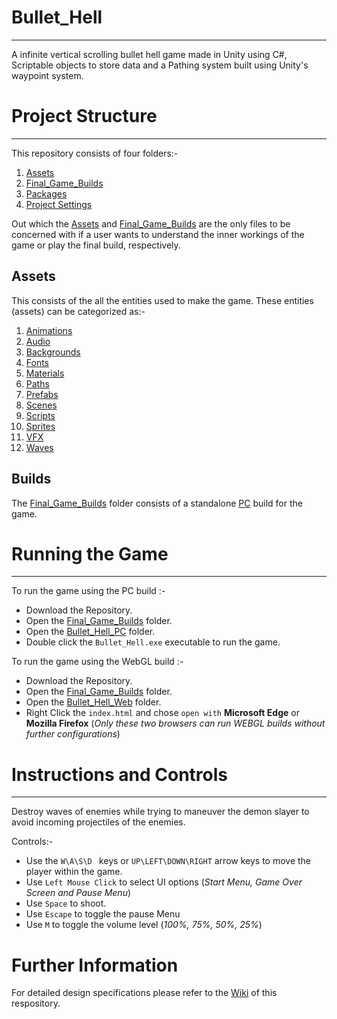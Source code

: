 # Bullet_Hell
***
A infinite vertical scrolling bullet hell game made in Unity using C#, Scriptable objects to store data and a Pathing system built using Unity's waypoint system.

# Project Structure
***
This repository consists of four folders:-

1. [Assets](Assets)
2. [Final_Game_Builds](Final_Game_Builds)
3. [Packages](Packages)
4. [Project Settings](ProjectSettings)

Out which the [Assets](Assets) and [Final_Game_Builds](Final_Game_Builds) are the only files to be concerned with if a user wants to understand the inner workings of the game or play the final build, respectively.

## Assets
This consists of the all the entities used to make the game. These entities (assets) can be categorized as:-
1. [Animations](Assets/Animations)
2. [Audio](Assets/Audio)
3. [Backgrounds](Assets/Backgrounds)
4. [Fonts](Assets/Fonts)
5. [Materials](Assets/Material)
6. [Paths](Assets/Paths)
7. [Prefabs](Assets/Prefabs)
8. [Scenes](Assets/Scenes)
9. [Scripts](Assets/Scripts)
10. [Sprites](Assets/Sprites) 
11. [VFX](Assets/VFX)
12. [Waves](Assets/Waves)

## Builds
The [Final_Game_Builds](Final_Game_Builds) folder consists of a standalone [PC](Final_Game_Builds/Bullet_Hell_PC) build for the game.

# Running the Game
***
To run the game using the PC build :-

- Download the Repository.
- Open the [Final_Game_Builds](Final_Game_Builds) folder.
- Open the [Bullet_Hell_PC](Final_Game_Builds/Bullet_Hell_PC) folder.
- Double click the `Bullet_Hell.exe` executable to run the game.

To run the game using the WebGL build :-

- Download the Repository.
- Open the [Final_Game_Builds](Final_Game_Builds) folder.
- Open the [Bullet_Hell_Web](Final_Game_Builds/Bullet_Hell_Web) folder.
- Right Click the `index.html` and chose `open with` **Microsoft Edge** or **Mozilla Firefox** (*Only these two browsers can run WEBGL builds without further configurations*)

# Instructions and Controls
***
Destroy waves of enemies while trying to maneuver the demon slayer to avoid incoming projectiles of the enemies.

Controls:-
- Use the `W\A\S\D ` keys or `UP\LEFT\DOWN\RIGHT` arrow keys to move the player within the game.
- Use `Left Mouse Click` to select UI options (*Start Menu, Game Over Screen and Pause Menu*)
- Use `Space` to shoot.
- Use `Escape` to toggle the pause Menu
- Use `M` to toggle the volume level (*100%, 75%, 50%, 25%*)

# Further Information
For detailed design specifications please refer to the [Wiki](https://github.com/HishamJaffar98/Bullet_Hell/wiki/Bullet-Hell-Design) of this respository.

